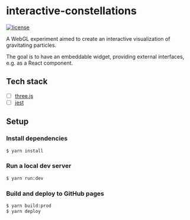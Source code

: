 # interactive-constellations

  [![license][license-image]][license-url]

A WebGL experiment aimed to create an interactive visualization of gravitating particles.

The goal is to have an embeddable widget, providing external interfaces, e.g. as a React component.

## Tech stack

- [ ] [three.js](https://threejs.org/docs/)
- [ ] [jest](https://facebook.github.io/jest)

## Setup

### Install dependencies

```bash
$ yarn install
```

### Run a local dev server

```bash
$ yarn run:dev
```

### Build and deploy to GitHub pages

```bash
$ yarn build:prod
$ yarn deploy
```

[license-image]: https://img.shields.io/github/license/oleksmarkh/interactive-constellations.svg?style=flat-square
[license-url]: https://github.com/oleksmarkh/interactive-constellations/blob/master/LICENSE

